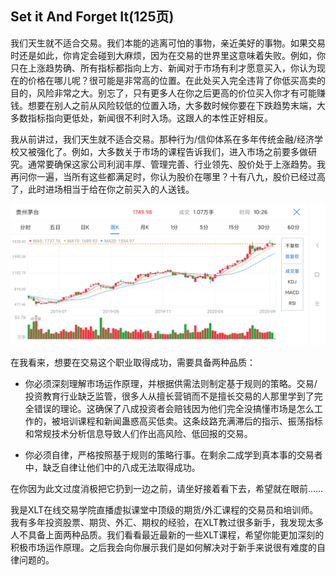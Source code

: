 ## Set it And Forget It(125页)

我们天生就不适合交易。我们本能的逃离可怕的事物，亲近美好的事物。如果交易时还是如此，你肯定会碰到大麻烦，因为在交易的世界里这意味着失败。例如，你只在上涨趋势确、所有指标都指向上方、新闻对于市场有利才愿意买入，你认为现在的价格在哪儿呢？很可能是非常高的位置。在此处买入完全违背了你低买高卖的目的，风险非常之大。别忘了，只有更多人在你之后更高的价位买入你才有可能赚钱。想要在别人之前从风险较低的位置入场，大多数时候你要在下跌趋势末端，大多数指标指向更低处，新闻很不利时入场。这跟人的本性正好相反。

我从前讲过，我们天生就不适合交易。那种行为/信仰体系在多年传统金融/经济学校又被强化了。例如，大多数关于市场的课程告诉我们，进入市场之前要多做研究。通常要确保这家公司利润丰厚、管理完善、行业领先、股价处于上涨趋势。我再问你一遍，当所有这些都满足时，你认为股价在哪里？十有八九，股价已经过高了，此时进场相当于给在你之前买入的人送钱。

![](images/Maotai_20200914.jpg)


在我看来，想要在交易这个职业取得成功，需要具备两种品质：

 - 你必须深刻理解市场运作原理，并根据供需法则制定基于规则的策略。交易/投资教育行业缺乏监管，很多人从擅长营销而不是擅长交易的人那里学到了完全错误的理论。这确保了八成投资者会赔钱因为他们完全没搞懂市场是怎么工作的，被培训课程和新闻蛊惑高买低卖。这条歧路充满滞后的指示、振荡指标和常规技术分析信息导致人们作出高风险、低回报的交易。

 - 你必须自律，严格按照基于规则的策略行事。在剩余二成学到真本事的交易者中，缺乏自律让他们中的八成无法取得成功。

在你因为此文过度消极把它扔到一边之前，请坐好接着看下去，希望就在眼前……

我是XLT在线交易学院直播虚拟课堂中顶级的期货/外汇课程的交易员和培训师。我有多年投资股票、期货、外汇、期权的经验，在XLT教过很多新手，我发现太多人不具备上面两种品质。我们看看最近最新的一些XLT课程，希望你能更加深刻的积极市场运作原理。之后我会向你展示我们是如何解决对于新手来说很有难度的自律问题的。
